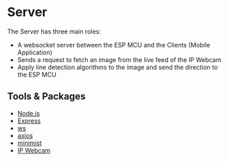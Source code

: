 # Server

The Server has three main roles:

- A websocket server between the ESP MCU and the Clients (Mobile Application)
- Sends a request to fetch an image from the live feed of the IP Webcam
- Apply line detection algorithms to the image and send the direction to the ESP MCU

## Tools & Packages

- [Node.js](https://nodejs.org/en/)
- [Express](https://expressjs.com/)
- [ws](https://www.npmjs.com/package/ws)
- [axios](https://www.npmjs.com/package/axios)
- [minimist](https://www.npmjs.com/package/minimist)
- [IP Webcam](https://play.google.com/store/apps/details?id=com.pas.webcam)
